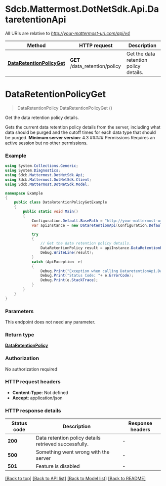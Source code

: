 # Sdcb.Mattermost.DotNetSdk.Api.DataretentionApi

All URIs are relative to *http://your-mattermost-url.com/api/v4*

Method | HTTP request | Description
------------- | ------------- | -------------
[**DataRetentionPolicyGet**](DataretentionApi.md#dataretentionpolicyget) | **GET** /data_retention/policy | Get the data retention policy details.


<a name="dataretentionpolicyget"></a>
# **DataRetentionPolicyGet**
> DataRetentionPolicy DataRetentionPolicyGet ()

Get the data retention policy details.

Gets the current data retention policy details from the server, including what data should be purged and the cutoff times for each data type that should be purged. __Minimum server version__: 4.3 ##### Permissions Requires an active session but no other permissions. 

### Example
```csharp
using System.Collections.Generic;
using System.Diagnostics;
using Sdcb.Mattermost.DotNetSdk.Api;
using Sdcb.Mattermost.DotNetSdk.Client;
using Sdcb.Mattermost.DotNetSdk.Model;

namespace Example
{
    public class DataRetentionPolicyGetExample
    {
        public static void Main()
        {
            Configuration.Default.BasePath = "http://your-mattermost-url.com/api/v4";
            var apiInstance = new DataretentionApi(Configuration.Default);

            try
            {
                // Get the data retention policy details.
                DataRetentionPolicy result = apiInstance.DataRetentionPolicyGet();
                Debug.WriteLine(result);
            }
            catch (ApiException  e)
            {
                Debug.Print("Exception when calling DataretentionApi.DataRetentionPolicyGet: " + e.Message );
                Debug.Print("Status Code: "+ e.ErrorCode);
                Debug.Print(e.StackTrace);
            }
        }
    }
}
```

### Parameters
This endpoint does not need any parameter.

### Return type

[**DataRetentionPolicy**](DataRetentionPolicy.md)

### Authorization

No authorization required

### HTTP request headers

 - **Content-Type**: Not defined
 - **Accept**: application/json

### HTTP response details
| Status code | Description | Response headers |
|-------------|-------------|------------------|
| **200** | Data retention policy details retrieved successfully. |  -  |
| **500** | Something went wrong with the server |  -  |
| **501** | Feature is disabled |  -  |

[[Back to top]](#) [[Back to API list]](../README.md#documentation-for-api-endpoints) [[Back to Model list]](../README.md#documentation-for-models) [[Back to README]](../README.md)

